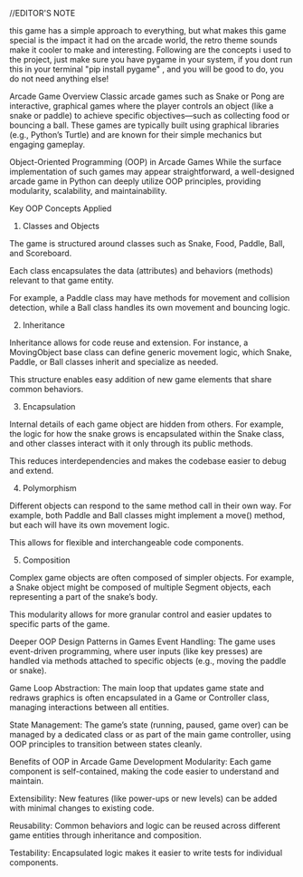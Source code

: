 //EDITOR'S NOTE

this game has a simple approach to everything, but what makes this game special is the impact it had on the arcade world, the retro theme sounds make it cooler to make and interesting.
Following are the concepts i used to the project, just make sure you have pygame in your system, if you dont run this in your terminal "pip install pygame" , and you will be good to do, you 
do not need anything else!

Arcade Game Overview
Classic arcade games such as Snake or Pong are interactive, graphical games where the player controls an object (like a snake or paddle) to achieve specific objectives—such as collecting food or bouncing a ball. These games are typically built using graphical libraries (e.g., Python’s Turtle) and are known for their simple mechanics but engaging gameplay.

Object-Oriented Programming (OOP) in Arcade Games
While the surface implementation of such games may appear straightforward, a well-designed arcade game in Python can deeply utilize OOP principles, providing modularity, scalability, and maintainability.

Key OOP Concepts Applied
1. Classes and Objects

The game is structured around classes such as Snake, Food, Paddle, Ball, and Scoreboard.

Each class encapsulates the data (attributes) and behaviors (methods) relevant to that game entity.

For example, a Paddle class may have methods for movement and collision detection, while a Ball class handles its own movement and bouncing logic.

2. Inheritance

Inheritance allows for code reuse and extension. For instance, a MovingObject base class can define generic movement logic, which Snake, Paddle, or Ball classes inherit and specialize as needed.

This structure enables easy addition of new game elements that share common behaviors.

3. Encapsulation

Internal details of each game object are hidden from others. For example, the logic for how the snake grows is encapsulated within the Snake class, and other classes interact with it only through its public methods.

This reduces interdependencies and makes the codebase easier to debug and extend.

4. Polymorphism

Different objects can respond to the same method call in their own way. For example, both Paddle and Ball classes might implement a move() method, but each will have its own movement logic.

This allows for flexible and interchangeable code components.

5. Composition

Complex game objects are often composed of simpler objects. For example, a Snake object might be composed of multiple Segment objects, each representing a part of the snake’s body.

This modularity allows for more granular control and easier updates to specific parts of the game.

Deeper OOP Design Patterns in Games
Event Handling:
The game uses event-driven programming, where user inputs (like key presses) are handled via methods attached to specific objects (e.g., moving the paddle or snake).

Game Loop Abstraction:
The main loop that updates game state and redraws graphics is often encapsulated in a Game or Controller class, managing interactions between all entities.

State Management:
The game’s state (running, paused, game over) can be managed by a dedicated class or as part of the main game controller, using OOP principles to transition between states cleanly.

Benefits of OOP in Arcade Game Development
Modularity: Each game component is self-contained, making the code easier to understand and maintain.

Extensibility: New features (like power-ups or new levels) can be added with minimal changes to existing code.

Reusability: Common behaviors and logic can be reused across different game entities through inheritance and composition.

Testability: Encapsulated logic makes it easier to write tests for individual components.
